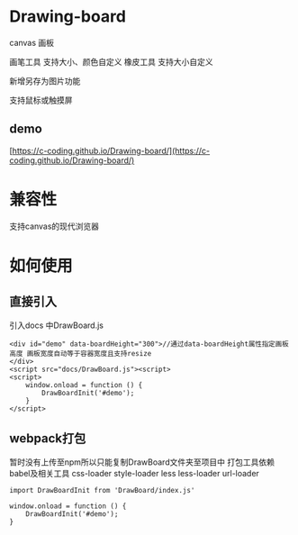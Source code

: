 # Drawing-board
canvas 画板

画笔工具 支持大小、颜色自定义
橡皮工具 支持大小自定义

新增另存为图片功能


支持鼠标或触摸屏

## demo
[https://c-coding.github.io/Drawing-board/](https://c-coding.github.io/Drawing-board/)

# 兼容性
支持canvas的现代浏览器

# 如何使用
## 直接引入
引入docs 中DrawBoard.js
```
<div id="demo" data-boardHeight="300">//通过data-boardHeight属性指定画板高度 画板宽度自动等于容器宽度且支持resize
</div>
<script src="docs/DrawBoard.js"><script>
<script>
    window.onload = function () {
        DrawBoardInit('#demo');
    }
</script>
```
## webpack打包
暂时没有上传至npm所以只能复制DrawBoard文件夹至项目中
打包工具依赖 babel及相关工具 css-loader style-loader less less-loader url-loader
```
import DrawBoardInit from 'DrawBoard/index.js'

window.onload = function () {
    DrawBoardInit('#demo');
}
```
